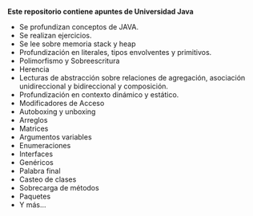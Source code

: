 **Este repositorio contiene apuntes de Universidad Java**
- Se profundizan conceptos de JAVA.
- Se realizan ejercicios.
- Se lee sobre memoria stack y heap
- Profundización en literales, tipos envolventes y primitivos.
- Polimorfismo y Sobreescritura
- Herencia
- Lecturas de abstracción sobre relaciones de agregación, asociación unidireccional y bidireccional y composición.
- Profundización en contexto dinámico y estático.
- Modificadores de Acceso
- Autoboxing y unboxing
- Arreglos
- Matrices
- Argumentos variables
- Enumeraciones
- Interfaces
- Genéricos
- Palabra final
- Casteo de clases
- Sobrecarga de métodos
- Paquetes
- Y más...
